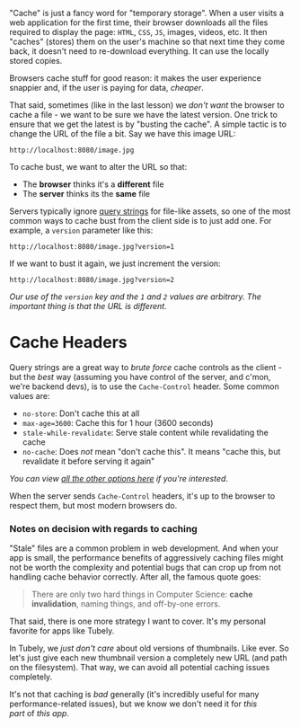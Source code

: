 "Cache" is just a fancy word for "temporary storage". When a user visits a web application for the first time, their browser downloads all the files required to display the page: `HTML`, `CSS`, `JS`, images, videos, etc. It then "caches" (stores) them on the user's machine so that next time they come back, it doesn't need to re-download everything. It can use the locally stored copies.

Browsers cache stuff for good reason: it makes the user experience snappier and, if the user is paying for data, _cheaper_.

That said, sometimes (like in the last lesson) we _don't want_ the browser to cache a file - we want to be sure we have the latest version. One trick to ensure that we get the latest is by "busting the cache". A simple tactic is to change the URL of the file a bit. Say we have this image URL:

```
http://localhost:8080/image.jpg
```

To cache bust, we want to alter the URL so that:

- The **browser** thinks it's a **different** file
- The **server** thinks its the **same** file

Servers typically ignore [query strings](https://en.wikipedia.org/wiki/Query_string) for file-like assets, so one of the most common ways to cache bust from the client side is to just add one. For example, a `version` parameter like this:

```
http://localhost:8080/image.jpg?version=1
```

If we want to bust it again, we just increment the version:

```
http://localhost:8080/image.jpg?version=2
```

_Our use of the `version` key and the `1` and `2` values are arbitrary. The important thing is that the URL is different._

# Cache Headers

Query strings are a great way to _brute force_ cache controls as the client - but the _best_ way (assuming you have control of the server, and c'mon, we're backend devs), is to use the `Cache-Control` header. Some common values are:

- `no-store`: Don't cache this at all
- `max-age=3600`: Cache this for 1 hour (3600 seconds)
- `stale-while-revalidate`: Serve stale content while revalidating the cache
- `no-cache`: Does _not_ mean "don't cache this". It means "cache this, but revalidate it before serving it again"

_You can view [all the other options here](https://developer.mozilla.org/en-US/docs/Web/HTTP/Headers/Cache-Control) if you're interested_.

When the server sends `Cache-Control` headers, it's up to the browser to respect them, but most modern browsers do.

### Notes on decision with regards to caching

"Stale" files are a common problem in web development. And when your app is small, the performance benefits of aggressively caching files might not be worth the complexity and potential bugs that can crop up from not handling cache behavior correctly. After all, the famous quote goes:

> There are only two hard things in Computer Science: **cache invalidation**, naming things, and off-by-one errors.

That said, there is one more strategy I want to cover. It's my personal favorite for apps like Tubely.

In Tubely, we _just don't care_ about old versions of thumbnails. Like ever. So let's just give each new thumbnail version a completely new URL (and path on the filesystem). That way, we can avoid all potential caching issues completely.

It's not that caching is _bad_ generally (it's incredibly useful for many performance-related issues), but we know we don't need it for _this part_ of _this app_.
